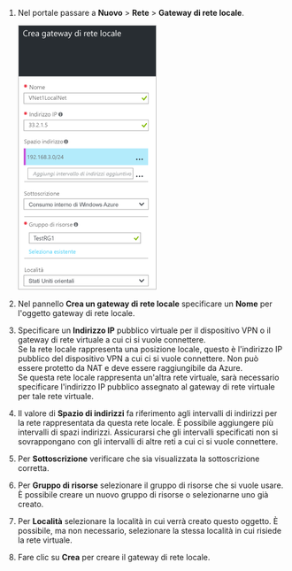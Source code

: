 1. Nel portale passare a **Nuovo** > **Rete** > **Gateway di rete locale**.

	![Creare il gateway di rete locale](./media/vpn-gateway-add-lng-rm-portal-include/addlng250.png)  

2. Nel pannello **Crea un gateway di rete locale** specificare un **Nome** per l'oggetto gateway di rete locale.
 
3. Specificare un **Indirizzo IP** pubblico virtuale per il dispositivo VPN o il gateway di rete virtuale a cui ci si vuole connettere.<br>Se la rete locale rappresenta una posizione locale, questo è l'indirizzo IP pubblico del dispositivo VPN a cui ci si vuole connettere. Non può essere protetto da NAT e deve essere raggiungibile da Azure.<br>Se questa rete locale rappresenta un'altra rete virtuale, sarà necessario specificare l'indirizzo IP pubblico assegnato al gateway di rete virtuale per tale rete virtuale.<br>

4. Il valore di **Spazio di indirizzi** fa riferimento agli intervalli di indirizzi per la rete rappresentata da questa rete locale. È possibile aggiungere più intervalli di spazi indirizzi. Assicurarsi che gli intervalli specificati non si sovrappongano con gli intervalli di altre reti a cui ci si vuole connettere.
 
5. Per **Sottoscrizione** verificare che sia visualizzata la sottoscrizione corretta.

6. Per **Gruppo di risorse** selezionare il gruppo di risorse che si vuole usare. È possibile creare un nuovo gruppo di risorse o selezionarne uno già creato.

7. Per **Località** selezionare la località in cui verrà creato questo oggetto. È possibile, ma non necessario, selezionare la stessa località in cui risiede la rete virtuale.

8. Fare clic su **Crea** per creare il gateway di rete locale.

<!-----HONumber=AcomDC_0810_2016-->
